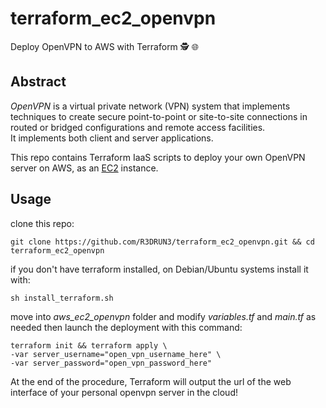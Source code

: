 # terraform_ec2_openvpn
Deploy OpenVPN to AWS with Terraform 🕵️ 🌐

## Abstract
*OpenVPN* is a virtual private network (VPN) system that implements techniques to create secure point-to-point or site-to-site connections in routed or bridged configurations and remote access facilities. 
<br> It implements both client and server applications.

This repo contains Terraform IaaS scripts to deploy your own OpenVPN server on AWS, as an [EC2](https://aws.amazon.com/en/ec2/) instance.

## Usage

clone this repo:

```console
git clone https://github.com/R3DRUN3/terraform_ec2_openvpn.git && cd terraform_ec2_openvpn
```
if you don't have terraform installed, on Debian/Ubuntu systems install it with:

```console
sh install_terraform.sh
```
move into *aws_ec2_openvpn* folder and modify *variables.tf* and *main.tf* as needed
then launch the deployment with this command:


```console
terraform init && terraform apply \
-var server_username="open_vpn_username_here" \
-var server_password="open_vpn_password_here" 
```
At the end of the procedure, Terraform will output the url of the web interface of your personal openvpn server in the cloud!


